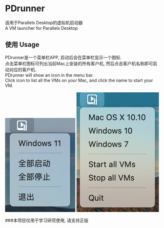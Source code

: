 # PDrunner
适用于Parallels Desktop的虚拟机启动器  
A VM launcher for Parallels Desktop

## 使用 Usage
PDrunner是一个菜单栏APP, 启动后会在菜单栏显示一个图标.  
点击菜单栏图标可列出当前Mac上安装的所有客户机, 然后点击客户机名称即可启动对应的客户机.  
PDrunner will show an icon in the menu bar.  
Click icon to list all the VMs on your Mac, and click the name to start your VM.  

![menu](./menu.png) ![menu](./menu_en.png)

###本项目仅用于学习研究使用, 请支持正版